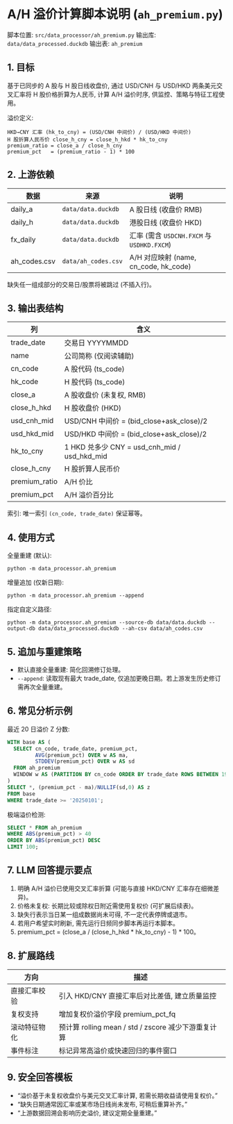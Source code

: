 # A/H 溢价计算脚本说明 (`ah_premium.py`)

脚本位置: `src/data_processor/ah_premium.py`
输出库: `data/data_processed.duckdb`
输出表: `ah_premium`

## 1. 目标
基于已同步的 A 股与 H 股日线收盘价, 通过 USD/CNH 与 USD/HKD 两条美元交叉汇率将 H 股价格折算为人民币, 计算 A/H 溢价时序, 供监控、策略与特征工程使用。

溢价定义:
```
HKD→CNY 汇率 (hk_to_cny) = (USD/CNH 中间价) / (USD/HKD 中间价)
H 股折算人民币价 close_h_cny = close_h_hkd * hk_to_cny
premium_ratio = close_a / close_h_cny
premium_pct   = (premium_ratio - 1) * 100
```

## 2. 上游依赖
| 数据 | 来源 | 说明 |
|------|------|------|
| daily_a | `data/data.duckdb` | A 股日线 (收盘价 RMB) |
| daily_h | `data/data.duckdb` | 港股日线 (收盘价 HKD) |
| fx_daily | `data/data.duckdb` | 汇率 (需含 `USDCNH.FXCM` 与 `USDHKD.FXCM`) |
| ah_codes.csv | `data/ah_codes.csv` | A/H 对应映射 (name, cn_code, hk_code) |

缺失任一组成部分的交易日/股票将被跳过 (不插入行)。

## 3. 输出表结构
| 列 | 含义 |
|----|------|
| trade_date | 交易日 YYYYMMDD |
| name | 公司简称 (仅阅读辅助) |
| cn_code | A 股代码 (ts_code) |
| hk_code | H 股代码 (ts_code) |
| close_a | A 股收盘价 (未复权, RMB) |
| close_h_hkd | H 股收盘价 (HKD) |
| usd_cnh_mid | USD/CNH 中间价 = (bid_close+ask_close)/2 |
| usd_hkd_mid | USD/HKD 中间价 = (bid_close+ask_close)/2 |
| hk_to_cny | 1 HKD 兑多少 CNY = usd_cnh_mid / usd_hkd_mid |
| close_h_cny | H 股折算人民币价 |
| premium_ratio | A/H 价比 |
| premium_pct | A/H 溢价百分比 |

索引: 唯一索引 `(cn_code, trade_date)` 保证幂等。

## 4. 使用方式
全量重建 (默认):
```
python -m data_processor.ah_premium
```
增量追加 (仅新日期):
```
python -m data_processor.ah_premium --append
```
指定自定义路径:
```
python -m data_processor.ah_premium --source-db data/data.duckdb --output-db data/data_processed.duckdb --ah-csv data/ah_codes.csv
```

## 5. 追加与重建策略
- 默认直接全量重建: 简化回溯修订处理。
- `--append`: 读取现有最大 trade_date, 仅追加更晚日期。若上游发生历史修订需再次全量重建。

## 6. 常见分析示例
最近 20 日溢价 Z 分数:
```sql
WITH base AS (
  SELECT cn_code, trade_date, premium_pct,
         AVG(premium_pct) OVER w AS ma,
         STDDEV(premium_pct) OVER w AS sd
  FROM ah_premium
  WINDOW w AS (PARTITION BY cn_code ORDER BY trade_date ROWS BETWEEN 19 PRECEDING AND CURRENT ROW)
)
SELECT *, (premium_pct - ma)/NULLIF(sd,0) AS z
FROM base
WHERE trade_date >= '20250101';
```
极端溢价检测:
```sql
SELECT * FROM ah_premium
WHERE ABS(premium_pct) > 40
ORDER BY ABS(premium_pct) DESC
LIMIT 100;
```

## 7. LLM 回答提示要点
1. 明确 A/H 溢价已使用交叉汇率折算 (可能与直接 HKD/CNY 汇率存在细微差异)。
2. 价格未复权: 长期比较或除权日附近需使用复权价 (可扩展后续表)。
3. 缺失行表示当日某一组成数据尚未可得, 不一定代表停牌或退市。
4. 若用户希望实时刷新, 需先运行日频同步脚本再运行本脚本。
5. premium_pct = (close_a / (close_h_hkd * hk_to_cny) - 1) * 100。

## 8. 扩展路线
| 方向 | 描述 |
|------|------|
| 直接汇率校验 | 引入 HKD/CNY 直接汇率后对比差值, 建立质量监控 |
| 复权支持 | 增加复权价溢价字段 premium_pct_fq |
| 滚动特征物化 | 预计算 rolling mean / std / zscore 减少下游重复计算 |
| 事件标注 | 标记异常高溢价或快速回归的事件窗口 |

## 9. 安全回答模板
- “溢价基于未复权收盘价与美元交叉汇率计算, 若需长期收益请使用复权价。”
- “缺失日期通常因汇率或某市场日线尚未发布, 可稍后重算补齐。”
- “上游数据回溯会影响历史溢价, 建议定期全量重建。”
